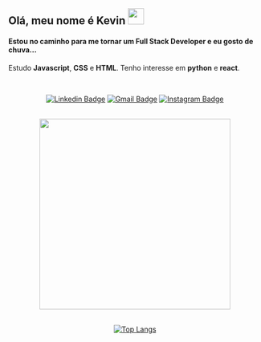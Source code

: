 ## Olá, meu nome é Kevin <img src="https://media.giphy.com/media/hvRJCLFzcasrR4ia7z/giphy.gif" width=32>

#### Estou no caminho para me tornar um Full Stack Developer e eu gosto de chuva...

Estudo <strong>Javascript</strong>, <strong>CSS</strong> e <strong>HTML</strong>. Tenho interesse em <strong>python</strong> e <strong>react</strong>. 

<br>

<div align="center">

  [![Linkedin Badge](https://img.shields.io/badge/-LinkedIn-blue?style=flat&logo=Linkedin&logoColor=white&link=https://www.linkedin.com/in/kevin-candeloni-ab9507215/)](https://www.linkedin.com/in/kevin-candeloni-ab9507215/)
  [![Gmail Badge](https://img.shields.io/badge/-Gmail-c14438?style=flat&logo=Gmail&logoColor=white&link=mailto:kcandeloni@gmail.com)](mailto:kcandeloni@gmail.com)
  [![Instagram Badge](https://img.shields.io/badge/-Instagram-C13584?style=flat&labelColor=C13584&logo=instagram&logoColor=white&link=https://www.instagram.com/kevincandeloni/)](https://www.instagram.com/kevincandeloni/)

</div>

<br>

<div align="center">

<img src="https://github-readme-stats.vercel.app/api?username=kcandeloni&count_private=true&show_icons=true&theme=dracula" width=380>

</div>

<br>

<div align="center">

  [![Top Langs](https://github-readme-stats.vercel.app/api/top-langs/?username=kcandeloni&layout=compact)](https://github.com/kcandeloni/github-readme-stats)
  
</div>
